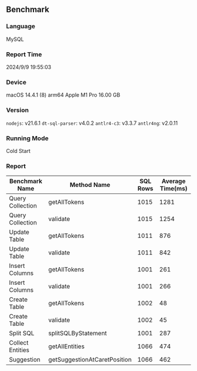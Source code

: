 ## Benchmark

### Language
MySQL

### Report Time
2024/9/9 19:55:03

### Device
macOS 14.4.1
(8) arm64 Apple M1 Pro
16.00 GB

### Version
`nodejs`: v21.6.1
`dt-sql-parser`: v4.0.2
`antlr4-c3`: v3.3.7
`antlr4ng`: v2.0.11

### Running Mode
Cold Start

### Report
| Benchmark Name |         Method Name        |SQL Rows|Average Time(ms)| 
|----------------|----------------------------|--------|----------------| 
|Query Collection|        getAllTokens        |  1015  |      1281      | 
|Query Collection|          validate          |  1015  |      1254      | 
|  Update Table  |        getAllTokens        |  1011  |       876      | 
|  Update Table  |          validate          |  1011  |       842      | 
| Insert Columns |        getAllTokens        |  1001  |       261      | 
| Insert Columns |          validate          |  1001  |       266      | 
|  Create Table  |        getAllTokens        |  1002  |       48       | 
|  Create Table  |          validate          |  1002  |       45       | 
|    Split SQL   |     splitSQLByStatement    |  1001  |       287      | 
|Collect Entities|       getAllEntities       |  1066  |       474      | 
|   Suggestion   |getSuggestionAtCaretPosition|  1066  |       462      | 


